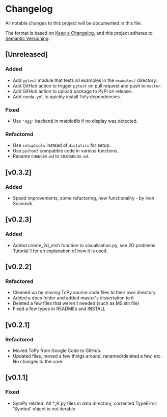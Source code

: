 # Changelog
All notable changes to this project will be documented in this file.

The format is based on [Keep a Changelog](https://keepachangelog.com/en/1.0.0/),
and this project adheres to [Semantic Versioning](https://semver.org/spec/v2.0.0.html).

## [Unreleased]
### Added
- Add `pytest` module that tests all examples in the `examples/` directory.
- Add GitHub action to trigger `pytest` on pull request and push to `master`.
- Add GitHub action to upload package to PyPI on release.
- Add `conda.yml` to quickly install `ToPy` dependencies.
### Fixed
- Use `'Agg'` backend in matplotlib if no display was detected.
### Refactored
- Use `setuptools` instead of `distutils` for setup.
- Use `python3` compatible code in various functions.
- Rename `CHANGES.md` to `CHANGELOG.md`.

## [v0.3.2]
### Added
- Speed improvements, some refactoring, new functionality -
by Ivan Sosnovik

## [v0.2.3]
### Added
- Added create_2d_msh function to visualisation.py, see 2D problems
Tutorial 1 for an explanation of how it is used.

## [v0.2.2]
### Refactored
- Cleaned up by moving ToPy source code files to their own directory
- Added a docs folder and added master's dissertation to it
- Deleted a few files that weren't needed (such as MS sln file)
- Fixed a few typos in READMEs and INSTALL

## [v0.2.1]
### Refactored
- Moved ToPy from Google Code to GitHub.
- Updated files, moved a few things around, renamed/deleted a few, etc.
No changes to the core.

## [v0.1.1]
### Fixed
- SymPy related: All *_K.py files in data directory, corrected
TypeError: 'Symbol' object is not iterable

